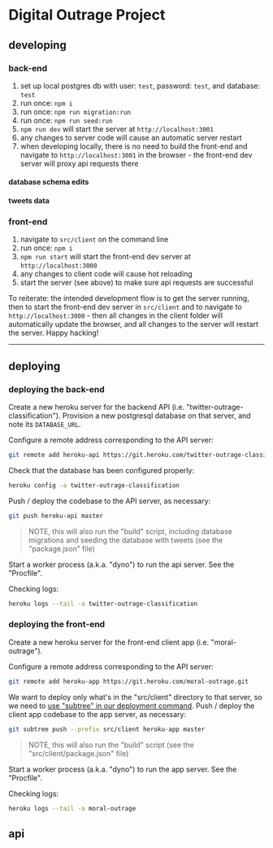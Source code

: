 # Digital Outrage Project

## developing

### back-end

1. set up local postgres db with user: `test`, password: `test`, and database: `test`
2. run once: `npm i`
3. run once: `npm run migration:run`
4. run once: `npm run seed:run`
5. `npm run dev` will start the server at `http://localhost:3001`
6. any changes to server code will cause an automatic server restart
7. when developing locally, there is no need to build the front-end and navigate to `http://localhost:3001` in the browser - the front-end dev server will proxy api requests there

#### database schema edits

#### tweets data

### front-end

1. navigate to `src/client` on the command line
2. run once: `npm i`
3. `npm run start` will start the front-end dev server at `http://localhost:3000`
4. any changes to client code will cause hot reloading
5. start the server (see above) to make sure api requests are successful

To reiterate: the intended development flow is to get the server running, then to start the front-end dev server in `src/client` and to navigate to `http://localhost:3000` - then all changes in the client folder will automatically update the browser, and all changes to the server
will restart the server. Happy hacking!










<hr>

## deploying

### deploying the back-end

Create a new heroku server for the backend API (i.e. "twitter-outrage-classification"). Provision a new postgresql database on that server, and note its `DATABASE_URL`.

Configure a remote address corresponding to the API server:

```sh
git remote add heroku-api https://git.heroku.com/twitter-outrage-classification.git
```

Check that the database has been configured properly:

```sh
heroku config -a twitter-outrage-classification
```

Push / deploy the codebase to the API server, as necessary:

```sh
git push heroku-api master
```

> NOTE, this will also run the "build" script, including database migrations and seeding the database with tweets (see the "package.json" file)

Start a worker process (a.k.a. "dyno") to run the api server. See the "Procfile".

Checking logs:

```sh
heroku logs --tail -a twitter-outrage-classification
```

### deploying the front-end

Create a new heroku server for the front-end client app (i.e. "moral-outrage").

Configure a remote address corresponding to the API server:

```sh
git remote add heroku-app https://git.heroku.com/moral-outrage.git
```

We want to deploy only what's in the "src/client" directory to that server, so we need to [use "subtree" in our deployment command](https://stackoverflow.com/questions/7539382/how-can-i-deploy-push-only-a-subdirectory-of-my-git-repo-to-heroku). Push / deploy the client app codebase to the app server, as necessary:

```sh
git subtree push --prefix src/client heroku-app master
```

> NOTE, this will also run the "build" script (see the "src/client/package.json" file)

Start a worker process (a.k.a. "dyno") to run the app server. See the "Procfile".

Checking logs:

```sh
heroku logs --tail -a moral-outrage
```

## api
